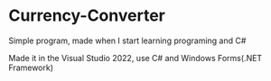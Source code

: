 # Currency-Converter
Simple program, made when I start learning programing and C#

Made it in the Visual Studio 2022, use C# and Windows Forms(.NET Framework)
